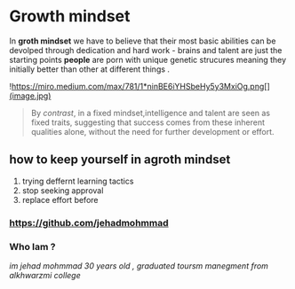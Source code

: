 # Growth mindset

In **groth mindset** we have to believe that their most basic abilities can be devolped through dedication 
and hard work - brains and talent are just the starting points **people** are porn with unique genetic strucures meaning they initially better than other at different things .

!https://miro.medium.com/max/781/1*ninBE6iYHSbeHy5y3MxiOg.png[](image.jpg)

> By *contrast*, in a fixed mindset,intelligence and talent are seen as fixed traits, suggesting that success comes from these inherent qualities alone, without the need for further development or effort.

## how to keep yourself in agroth mindset
 
1. trying deffernt learning tactics
2. stop seeking approval
3. replace effort before

### https://github.com/jehadmohmmad ###

### Who Iam ?
 *im jehad mohmmad 30 years old , graduated toursm manegment  from alkhwarzmi college*
